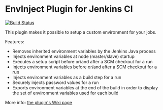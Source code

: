 # EnvInject Plugin for Jenkins CI

[![Build Status](https://jenkins.ci.cloudbees.com/buildStatus/icon?job=plugins/envinject-plugin)](https://jenkins.ci.cloudbees.com/job/plugins/job/envinject-plugin/)

This plugin makes it possible to setup a custom environment for your jobs.

Features:
* Removes inherited environment variables by the Jenkins Java process
* Injects environment variables at node (master/slave) startup
* Executes a setup script before or/and after a SCM checkout for a run
* Injects environment variables before or/and after a SCM checkout for a run
* Injects environment variables as a build step for a run
* Securely injects password values for a run
* Exports environment variables at the end of the build in order to display the set of environment variables used for each build

More info: [the plugin's Wiki page][1]

[1]: https://wiki.jenkins-ci.org/display/JENKINS/EnvInject+Plugin
